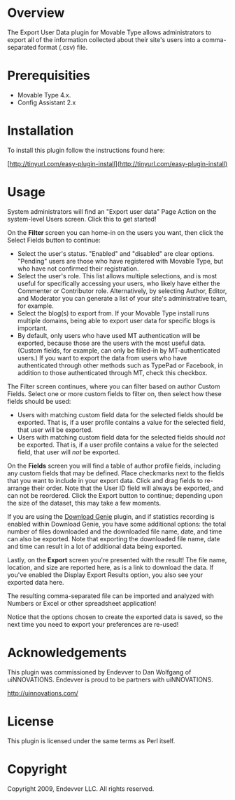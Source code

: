 # Overview

The Export User Data plugin for Movable Type allows administrators to export
all of the information collected about their site's users into a
comma-separated format (.csv) file.

# Prerequisities

* Movable Type 4.x.
* Config Assistant 2.x

# Installation

To install this plugin follow the instructions found here:

[http://tinyurl.com/easy-plugin-install](http://tinyurl.com/easy-plugin-install)

# Usage

System administrators will find an "Export user data" Page Action on the
system-level Users screen. Click this to get started!

On the **Filter** screen you can home-in on the users you want, then click the
Select Fields button to continue:

* Select the user's status. "Enabled" and "disabled" are clear options.
  "Pending" users are those who have registered with Movable Type, but who
  have not confirmed their registration.
* Select the user's role. This list allows multiple selections, and is most
  useful for specifically accessing your users, who likely have either the
  Commenter or Contributor role. Alternatively, by selecting Author, Editor,
  and Moderator you can generate a list of your site's administrative team,
  for example.
* Select the blog(s) to export from. If your Movable Type install runs
  multiple domains, being able to export user data for specific blogs is
  important.
* By default, only users who have used MT authentication will be exported,
  because those are the users with the most useful data. (Custom fields, for
  example, can only be filled-in by MT-authenticated users.) If you want to
  export the data from users who have authenticated through other methods such
  as TypePad or Facebook, in addition to those authenticated through MT, check
  this checkbox.

The Filter screen continues, where you can filter based on author Custom
Fields. Select one or more custom fields to filter on, then select how these
fields should be used:

* Users with matching custom field data for the selected fields should be
  exported. That is, if a user profile contains a value for the selected
  field, that user will be exported.
* Users with matching custom field data for the selected fields should *not*
  be exported. That is, if a user profile contains a value for the selected
  field, that user will *not* be exported.

On the **Fields** screen you will find a table of author profile fields,
including any custom fields that may be defined. Place checkmarks next to the
fields that you want to include in your export data. Click and drag fields to
re-arrange their order. Note that the User ID field will always be exported,
and can not be reordered. Click the Export button to continue; depending upon
the size of the dataset, this may take a few moments.

If you are using the [Download Genie](https://github.com/endevver/mt-plugin-download-genie) plugin, and if
statistics recording is enabled within Download Genie, you have some
additional options: the total number of files downloaded and the downloaded
file name, date, and time can also be exported. Note that exporting the
downloaded file name, date and time can result in a lot of additional data
being exported.

Lastly, on the **Export** screen you're presented with the result! The file
name, location, and size are reported here, as is a link to download the data.
If you've enabled the Display Export Results option, you also see your
exported data here.

The resulting comma-separated file can be imported and analyzed with Numbers
or Excel or other spreadsheet application!

Notice that the options chosen to create the exported data is saved, so the
next time you need to export your preferences are re-used!

# Acknowledgements

This plugin was commissioned by Endevver to Dan Wolfgang of uiNNOVATIONS.
Endevver is proud to be partners with uiNNOVATIONS.

http://uinnovations.com/

# License

This plugin is licensed under the same terms as Perl itself.

# Copyright

Copyright 2009, Endevver LLC. All rights reserved.

